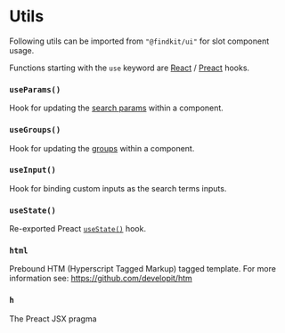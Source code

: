 # Utils

Following utils can be imported from `"@findkit/ui"` for slot component usage.

Functions starting with the `use` keyword are [React](https://reactjs.org/docs/hooks-intro.html) / [Preact](https://preactjs.com/guide/v10/hooks/) hooks.

### `useParams()`

Hook for updating the [search params](/ui/options/params) within a component.

### `useGroups()`

Hook for updating the [groups](/ui/groups) within a component.

### `useInput()`

Hook for binding custom inputs as the search terms inputs.

### `useState()`

Re-exported Preact [`useState()`](https://preactjs.com/guide/v10/hooks/#usestate) hook.

### `html`

Prebound HTM (Hyperscript Tagged Markup) tagged template. For more information see: <https://github.com/developit/htm>

### `h`

The Preact JSX pragma
